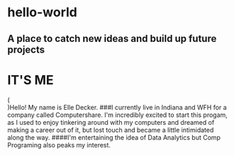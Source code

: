 # hello-world
## A place to catch new ideas and build up future projects


IT'S ME
===============
(<br>)Hello! My name is Elle Decker. 
###I currently live in Indiana and WFH for a company called Computershare. 
I'm incredibly excited to start this progam, as I used to enjoy tinkering around with my computers and dreamed of making a career out of it, but lost touch and became a little intimidated along the way. 
####I'm entertaining the idea of Data Analytics but Comp Programing also peaks my interest.


